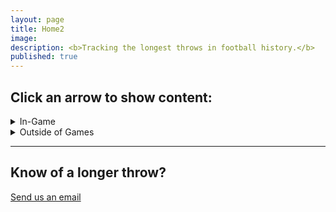 ```yaml
---
layout: page
title: Home2
image: 
description: <b>Tracking the longest throws in football history.</b>
published: true
---
```


<h2>Click an arrow to show content:</h2>

<details markdown=block>
<summary markdown=span class=h1_style>In-Game</summary>

<h2>🥇 First Place: 71.9 Yards<a href="/siteinfo" style="color: blue">*</a></h2> <!-- consider using icons next to each bullet -->
<h3>Aaron Rodgers</h3>
<h4>Green Bay Packers vs. Detriot Lions, September 25, 2016</h4>

<span class="image fit">

<div style="padding:56.25% 0 0 0;position:relative;"><iframe src="https://player.vimeo.com/video/1009482527?badge=0&amp;autopause=0&amp;player_id=0&amp;app_id=58479" frameborder="0" allow="autoplay; fullscreen; picture-in-picture; clipboard-write" style="position:absolute;top:0;left:0;width:100%;height:100%;" title="Rodgers v Lions Rollout"></iframe></div><script src="https://player.vimeo.com/api/player.js"></script>
<br>
This throw is absolutely incredible. Somehow, the longest throw in football history was made while escaping pressure, on the run, rolling out to the non-throwing side, and appears like it was on-target for a potential TD. This was so unlikely that we've closely monitored all of Rodgers longest throws ever since, assuming he would outpace this sometime when he has a clean pocket and can set his feet. It hasn't happened yet. A stunning accomplishment that went largely overlooked.

<hr />

<h2>🥈 Second Place: 71.7 Yards</h2> <!-- consider using icons next to each bullet -->
<h3>Kordell Stewart: The Miracle at Michigan</h3>
<h4>Colorado Buffaloes vs. Michigan Wolverines, September 24, 1994</h4>

<span class="image fit">

<div style="padding:73.39% 0 0 0;position:relative;"><iframe src="https://player.vimeo.com/video/1009390158?badge=0&amp;autopause=0&amp;player_id=0&amp;app_id=58479" frameborder="0" allow="autoplay; fullscreen; picture-in-picture; clipboard-write" style="position:absolute;top:0;left:0;width:100%;height:100%;" title="Kordell Stewart's Hail Mary against Michigan"></iframe></div><script src="https://player.vimeo.com/api/player.js"></script>
<br>
This play is so epic that it has [its own Wikipedia page](https://en.wikipedia.org/wiki/Miracle_at_Michigan). 7th ranked Colorado against 4th ranked Michigan, in Michigan. With Colorado down by 5, Stewart launches a Hail Mary from his own 27 yard line. This 72.5 yard bomb gets deflected [(but we don't include that in measurements)]({% link siteinfo.md %}) into the end zone and caught for the upset victory. Most QBs couldn't get that Hail Mary to the end zone; Stewart's incredible arm power fully pays off here.

<hr />

<h2>🥉 Third Place: 71.2 Yards</h2> <!-- consider using icons next to each bullet -->
<h3>Baker Mayfield</h3>
<h4>Cleveland Browns vs. Baltimore Ravens, December 14, 2020</h4>

<span class="image fit">

<div style="padding:56.25% 0 0 0;position:relative;"><iframe src="https://player.vimeo.com/video/1009396139?badge=0&amp;autopause=0&amp;player_id=0&amp;app_id=58479" frameborder="0" allow="autoplay; fullscreen; picture-in-picture; clipboard-write" style="position:absolute;top:0;left:0;width:100%;height:100%;" title="Baker Mayfield's 71.2 Yard Throw"></iframe></div><script src="https://player.vimeo.com/api/player.js"></script>
<br>
We're not sure this one has as good a story as either of the previous two, but it's a fantastically long throw that is the final one to hit the 71 yard threshold. Baker actually overthrows this Hail Mary attempt; if the play started 2-3 yards further back, this might have been an incredible touchdown, as the receiver seems to have a shot at catching this in-stride if it were inbounds.

<hr />

<h2>Honorable Mentions</h2>

- [Rodgers 70.5 yard incomplete Hail Mary on 10/16/25, at age 41, vs. the Bengals](https://www.espn.com.au/video/clip/_/id/46621711)
- [Rodgers 70 yard incomplete Hail Mary vs. the Cardinals](https://www.nfl.com/videos/rodgers-hail-mary-incompletion-goes-70-yards-in-air)
- [Two consecutive throws hit the 69 yard mark starting at the 1 minute mark in this linked highlight video, including the longest non-Hail Mary TD pass of all time](https://youtu.be/SIW5bADcsAA?si=9_ydwTnlzgxGlRbW&t=60)
- [Bo Nix 68 yard TD pass, 2024's longest throw](https://www.reddit.com/r/nfl/comments/1j53647/highlight_bo_nix_throws_a_51_yard_check_down_to/)

</details>

<details markdown=block>
<summary markdown=span class=h1_style>Outside of Games</summary>

<h2>🥇 First Place: 76.25 Yards<a href="/siteinfo" style="color: blue">*</a></h2> <!-- consider using icons next to each bullet -->
<h3>Patrick Mahomes</h3>
<h4>Texas Tech Pro Day, 2017</h4>

<span class="image fit">

<div style="padding:56.25% 0 0 0;position:relative;"><iframe src="https://player.vimeo.com/video/1011540601?badge=0&amp;autopause=0&amp;player_id=0&amp;app_id=58479" frameborder="0" allow="autoplay; fullscreen; picture-in-picture; clipboard-write" style="position:absolute;top:0;left:0;width:100%;height:100%;" title="Pat Mahomes Pro Day Throw"></iframe></div><script src="https://player.vimeo.com/api/player.js"></script>
<br>
This is the furthest verifiable throw of a regulation football. Mahomes launches it as his final throw in front of NFL staff pre-draft, a whopping 76.25 yards. Amazing. Even though Rodgers has thrown the furthest in-game ball, it appears Mahomes may own the title of strongest arm.

<hr />

<h2>🥈 Second Place: 75.5 Yards</h2> <!-- consider using icons next to each bullet -->
<h3>Josh Allen</h3>
<h4>ESPN Gameday, Year Unknown</h4>

<span class="image fit">

<div style="padding:56.25% 0 0 0;position:relative;"><iframe src="https://player.vimeo.com/video/1011540859?badge=0&amp;autopause=0&amp;player_id=0&amp;app_id=58479" frameborder="0" allow="autoplay; fullscreen; picture-in-picture; clipboard-write" style="position:absolute;top:0;left:0;width:100%;height:100%;" title="Josh Allen NFL Gameday"></iframe></div><script src="https://player.vimeo.com/api/player.js"></script>
<br>
On ESPN Gameday, Josh Allen takes a few steps and absolutely launches the second furthest verifiable throw of a regulation football, showing that he is right up there with Mahomes and Rodgers. It'd be great to see a launch like this in-game someday. What a fucking cannon.
<hr />

<h2>Honorable Mentions</h2>
- [Josh Allen throws for 70 yards three times during his Pro Day](https://www.youtube.com/watch?v=uE9_GyEExks)
- [Brett Favre throws for 70 yards at the 1998 Pro Bowl furthest throw contest](https://youtu.be/c-qIlSbjfqQ?si=WVo7_kBIIpbGbuqr&t=32)

</details>

<hr />



<h2>Know of a longer throw?</h2>
<a href="mailto:info@thelongestthrow.com" class="button big fit">Send us an email</a>